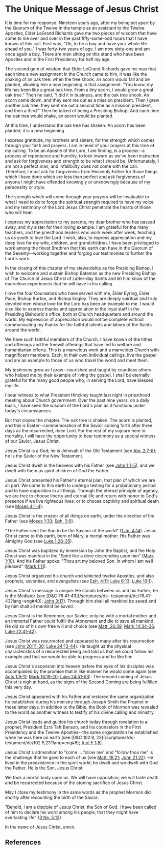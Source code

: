 # The Unique Message of Jesus Christ

It is time for my response. Nineteen years ago, after my being set apart by
the Quorum of the Twelve in the temple as an assistant to the Twelve Apostles,
Elder LeGrand Richards gave me two pieces of wisdom that have come to me over
and over in the past fifty-some-odd hours that I have known of this call.
First was, "Oh, to be a boy and have your whole life ahead of you." I was
forty-two years of age. I am now sixty-one and am once again a boy. There are
men sitting on this stand who have been Apostles and in the First Presidency
for half my age.

The second gem of wisdom that Elder LeGrand Richards gave me was that each
time a new assignment in the Church came to him, it was like the shaking of an
oak tree: when the tree shook, an acorn would fall and be planted, allowing
him a new beginning in that assignment. "You know, my life has been like a
great oak tree. From a tiny acorn, I would grow a great oak tree." Then he
said, "I did it in business, and the oak tree shook. An acorn came down, and
they sent me out as a mission president. Then I grew another oak tree; they
sent me out a second time as a mission president, and then a third." Then he
talked of being a Presiding Bishop. And each time the oak tree would shake, an
acorn would be planted.

At this time, I understand the oak tree has shaken. An acorn has been planted;
it is a new beginning.

I express gratitude, my brothers and sisters, for the strength which comes
through your faith and prayers. I am in need of your prayers at this time of
my calling. To be an Apostle of the Lord, I am finding, is a process--a
process of repentance and humility, to look inward as we've been instructed
and ask for forgiveness and strength to be what I should be. Unfortunately, I
am not a perfect man, and infallibility does not come with the call.
Therefore, I must ask for forgiveness from Heavenly Father for those things
which I have done which are less than perfect and ask forgiveness of anyone I
might have offended knowingly or unknowingly because of my personality or
style.

The strength which will come through your prayers will be invaluable to what I
need to do to forge the spiritual strength required to have my voice and my
testimony of the Lord Jesus Christ penetrate the hearts of those who will
hear.

I express my appreciation to my parents, my dear brother who has passed away,
and my sister for their loving example. I am grateful for the many teachers,
and the priesthood leaders who work week after week, teaching us as youth to
love the Lord. I wish, also, to express appreciation and my deep love for my
wife, children, and grandchildren. I have been privileged to work among the
finest Brethren that this earth can have in the Quorum of the Seventy--working
together and forging our testimonies to further the Lord's work.

In the closing of this chapter of my stewardship as the Presiding Bishop, I
wish to welcome and sustain Bishop Bateman as the new Presiding Bishop of The
Church of Jesus Christ of Latter-day Saints and let him know of the marvelous
experiences that he will have in his calling.

I love the four Counselors who have served with me, Elder Eyring, Elder Pace,
Bishop Burton, and Bishop Edgley. They are deeply spiritual and truly devoted
men whose love for the Lord has been an example to me. I would also like to
express thanks and appreciation to the loyal staff in the Presiding
Bishopric's office, both at Church headquarters and around the world. My
expression of appreciation would not be complete without communicating my
thanks for the faithful talents and labors of the Saints around the world.

We have such faithful members of the Church. I have known of the tithes and
offerings and the freewill offerings that have led to welfare and humanitarian
efforts. This is a marvelous work and a marvelous Church with magnificent
members. Each, in their own individual callings, live the gospel and are an
example to those of us who travel the world and meet them.

My testimony grew as I grew--nourished and taught by countless others who
helped me by their example of living the gospel. I shall be eternally grateful
for the many good people who, in serving the Lord, have blessed my life.

I bear witness to what President Hinckley taught last night in priesthood
meeting about Church government. Over the past nine years, on a daily basis, I
have seen the wisdom of the Lord's plan as it functions under today's
circumstances.

But that closes the chapter. The oak tree is shaken. The acorn is planted, and
this is Easter--commemoration of the Savior coming forth after three days as
the resurrected, risen Lord. For the rest of my sojourn here in mortality, I
will have the opportunity to bear testimony as a special witness of our
Savior, Jesus Christ.

Jesus Christ is a God; he is Jehovah of the Old Testament (see [Abr.
2:7-8](/scriptures/pgp/abr/2.7-8?lang=eng#6)); he is the Savior of the New
Testament.

Jesus Christ dwelt in the heavens with his Father (see [John
1:1-5](/scriptures/nt/john/1.1-5?lang=eng#0)), and we dwelt with them as
spirit children of God the Father.

Jesus Christ presented his Father's eternal plan, that plan of which we are
all part. We come to this earth to undergo testing for a probationary period
and to have opposition in all things. Through the eternal principle of agency,
we are free to choose liberty and eternal life and return with honor to God's
presence if we live righteous lives; or to choose captivity and spiritual
death (see [Moses 4:1-4](/scriptures/pgp/moses/4.1-4?lang=eng#0)).

Jesus Christ is the creator of all things on earth, under the direction of his
Father (see [Moses 1:33](/scriptures/pgp/moses/1.33?lang=eng#32); [Eph.
3:9](/scriptures/nt/eph/3.9?lang=eng#8)).

"The Father sent the Son to be the Saviour of the world" ([1 Jn.
4:14](/scriptures/nt/1-jn/4.14?lang=eng#13)). Jesus Christ came to this earth,
born of Mary, a mortal mother. His Father was Almighty God (see [Luke
1:26-35](/scriptures/nt/luke/1.26-35?lang=eng#25)).

Jesus Christ was baptized by immersion by John the Baptist, and the Holy Ghost
was manifest in the "Spirit like a dove descending upon him" ([Mark
1:10](/scriptures/nt/mark/1.10?lang=eng#9)). And his Father spoke: "Thou art
my beloved Son, in whom I am well pleased" ([Mark
1:11](/scriptures/nt/mark/1.11?lang=eng#10)).

Jesus Christ organized his church and selected twelve Apostles, and also
prophets, seventies, and evangelists (see [Eph.
4:11](/scriptures/nt/eph/4.11?lang=eng#10); [Luke
6:13](/scriptures/nt/luke/6.13?lang=eng#12); [Luke
10:1](/scriptures/nt/luke/10.1?lang=eng#0)).

Jesus Christ's message is unique. He stands between us and his Father; he is
the Mediator (see [D&amp;C 76:41-43](/scriptures/dc-
testament/dc/76.41-43?lang=eng#40); [John
3:17](/scriptures/nt/john/3.17?lang=eng#16)). Through him shall all mankind be
saved and by him shall all mankind be saved.

Jesus Christ is the Redeemer, our Savior; only he with a mortal mother and an
immortal Father could fulfill the Atonement and die to save all mankind. He
did so of his own free will and choice (see [Matt.
26:39](/scriptures/nt/matt/26.39?lang=eng#38); [Mark
14:34-36](/scriptures/nt/mark/14.34-36?lang=eng#33); [Luke
22:41-42](/scriptures/nt/luke/22.41-42?lang=eng#40)).

Jesus Christ was resurrected and appeared to many after his resurrection (see
[John 20:11-30](/scriptures/nt/john/20.11-30?lang=eng#10); [Luke
24:13-44](/scriptures/nt/luke/24.13-44?lang=eng#12)). He taught us the
physical characteristics of a resurrected being and told us that we could
follow his example and that we would be able to progress and be like him.

Jesus Christ's ascension into heaven before the eyes of his disciples was
accompanied by the promise that in like manner he would come again (see [Acts
1:9-11](/scriptures/nt/acts/1.9-11?lang=eng#8); [Mark
16:19-20](/scriptures/nt/mark/16.19-20?lang=eng#18); [Luke
24:51-53](/scriptures/nt/luke/24.51-53?lang=eng#50)). The second coming of
Jesus Christ is nigh at hand, as the signs of the Second Coming are being
fulfilled this very day.

Jesus Christ appeared with his Father and restored the same organization he
established during his ministry through Joseph Smith the Prophet in these
latter days. In addition to the Bible, the Book of Mormon was revealed to the
world as another witness to testify of his divine calling and ministry.

Jesus Christ leads and guides his church today through revelation to a
prophet, President Ezra Taft Benson, and his counselors in the First
Presidency and the Twelve Apostles--the same organization he established when
he was here on earth (see [D&amp;C 102:9, 23](/scriptures/dc-
testament/dc/102.9,23?lang=eng#8); [A of F
1:6](/scriptures/pgp/a-of-f/1.6?lang=eng#5)).

Jesus Christ's admonition to "come ... follow me" and "follow thou me" is the
challenge that he gave to each of us (see [Matt.
19:21](/scriptures/nt/matt/19.21?lang=eng#20); [John
21:22](/scriptures/nt/john/21.22?lang=eng#21)). He lived in the preexistence
in the spirit world; he dwelt and we dwelt with God the Father. He is the Son,
Jesus Christ.

We took a mortal body upon us. We will have opposition; we will taste death
and be resurrected because of the atoning sacrifice of Jesus Christ.

May I close my testimony in the same words as the prophet Mormon did shortly
after recounting the birth of the Savior:

"Behold, I am a disciple of Jesus Christ, the Son of God. I have been called
of him to declare his word among his people, that they might have everlasting
life" ([3 Ne. 5:13](/scriptures/bofm/3-ne/5.13?lang=eng#12)).

In the name of Jesus Christ, amen.

## References

